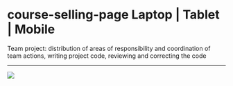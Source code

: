# course-selling-page Laptop | Tablet | Mobile
Team project: distribution of areas of responsibility and coordination of team actions, writing project code, reviewing and correcting the code
<hr><img src="https://github.com/victorblum/course-selling-page/blob/main/photo/Preview.gif" />
